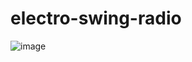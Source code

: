 # electro-swing-radio
 
![image](https://github.com/user-attachments/assets/40d02bbf-c61b-4b90-9354-40dcbb664394)

